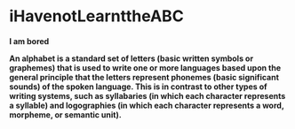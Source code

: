 <!DOCTYPE html>
<html>
<h1>iHavenotLearnttheABC</h1>
<h4> <link href="wikipedia.org\wiki\Alphabets">I am bored</link>
  
  <p>An alphabet is a standard set of letters (basic written symbols or graphemes) that is used to write one or more languages based upon the general principle that the letters represent phonemes (basic significant sounds) of the spoken language. This is in contrast to other types of writing systems, such as syllabaries (in which each character represents a syllable) and logographies (in which each character represents a word, morpheme, or semantic unit).</p>
